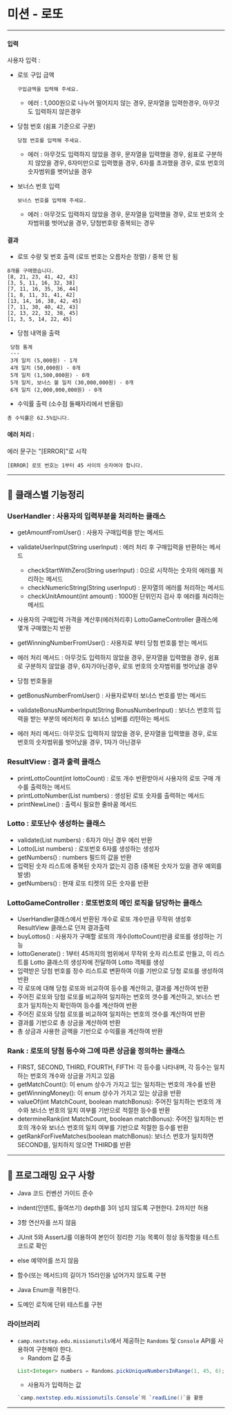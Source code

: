# 미션 - 로또
---

#### 입력

사용자 입력 :
- 로또 구입 금액
  ```
  구입금액을 입력해 주세요.
  ```
  - 에러 : 1,000원으로 나누어 떨어지지 않는 경우, 문자열을 입력한경우, 아무것도 입력하지 않은경우

- 당첨 번호 (쉼표 기준으로 구분)
  ```
  당첨 번호를 입력해 주세요.
  ```
  - 에러 : 아무것도 입력하지 않았을 경우, 문자열을 입력했을 경우, 쉼표로 구분하지 않았을 경우, 6자미만으로 입력했을 경우, 6자를 초과했을 경우, 로또 번호의 숫자범위를 벗어났을 경우

- 보너스 번호 입력
  ```
  보너스 번호를 입력해 주세요.
  ```
  - 에러 : 아무것도 입력하지 않았을 경우, 문자열을 입력했을 경우, 로또 번호의 숫자범위를 벗어났을 경우, 당첨번호랑 중복되는 경우


#### 결과

- 로또 수량 및 번호 출력 (로또 번호는 오름차순 정렬) / 중복 안 됨

```
8개를 구매했습니다.
[8, 21, 23, 41, 42, 43] 
[3, 5, 11, 16, 32, 38] 
[7, 11, 16, 35, 36, 44] 
[1, 8, 11, 31, 41, 42] 
[13, 14, 16, 38, 42, 45] 
[7, 11, 30, 40, 42, 43] 
[2, 13, 22, 32, 38, 45] 
[1, 3, 5, 14, 22, 45]
```

- 당첨 내역을 출력

```
 당첨 통계
 ---
 3개 일치 (5,000원) - 1개
 4개 일치 (50,000원) - 0개
 5개 일치 (1,500,000원) - 0개
 5개 일치, 보너스 볼 일치 (30,000,000원) - 0개
 6개 일치 (2,000,000,000원) - 0개
```

- 수익률 출력 (소수점 둘째자리에서 반올림)

```
총 수익률은 62.5%입니다.
```

#### 에러 처리 :
에러 문구는 "[ERROR]"로 시작

```
[ERROR] 로또 번호는 1부터 45 사이의 숫자여야 합니다.
```
---
## 🚀 클래스별 기능정리

### UserHandler : 사용자의 입력부분을 처리하는 클래스
- getAmountFromUser() : 사용자 구매입력을 받는 메서드
- validateUserInput(String userInput) : 에러 처리 후 구매입력을 반환하는 메서드
  - checkStartWithZero(String userInput) : 0으로 시작하는 숫자의 에러를 처리하는 메서드
  - checkNumericString(String userInput) : 문자열의 에러를 처리하는 메서드
  - checkUnitAmount(int amount) : 1000원 단위인지 검사 후 에러를 처리하는 메서드

- 사용자의 구매입력 가격을 계산후(에러처리후) LottoGameController 클래스에 몇개 구매했는지 반환
  
- getWinningNumberFromUser() : 사용자로 부터 당첨 번호를 받는 메서드
- 에러 처리 메서드 : 아무것도 입력하지 않았을 경우, 문자열을 입력했을 경우, 쉼표로 구분하지 않았을 경우, 6자가아닌경우, 로또 번호의 숫자범위를 벗어났을 경우
- 당첨 번호들을
- getBonusNumberFromUser() : 사용자로부터 보너스 번호를 받는 메서드
- validateBonusNumberInput(String BonusNumberInput) : 보너스 번호의 입력을 받는 부분의 에러처리 후 보너스 넘버를 리턴하는 메서드
- 에러 처리 메서드: 아무것도 입력하지 않았을 경우, 문자열을 입력했을 경우, 로또 번호의 숫자범위를 벗어났을 경우, 1자가 아닌경우
  
### ResultView : 결과 출력 클래스
- printLottoCount(int lottoCount) : 로또 개수 반환받아서 사용자의 로또 구매 개수를 출력하는 메서드
- printLottoNumber(List<Integer> numbers) : 생성된 로또 숫자를 출력하는 메서드
- printNewLine() : 출력시 필요한 줄바꿈 메서드

### Lotto : 로또난수 생성하는 클래스
- validate(List<Integer> numbers) : 6자가 아닌 경우 에러 반환
- Lotto(List<Integer> numbers) : 로또번호 6자를 생성하는 생성자
- getNumbers() : numbers 필드의 값을 반환
- 입력된 숫자 리스트에 중복된 숫자가 없는지 검증 (중복된 숫자가 있을 경우 예외를 발생)
- getNumbers() : 현재 로또 티켓의 모든 숫자를 반환

### LottoGameController : 로또번호의 메인 로직을 담당하는 클래스
- UserHandler클래스에서 반환된 개수로 로또 개수만큼 무작위 생성후 ResultView 클래스로 던져 결과출력
- buyLottos() : 사용자가 구매할 로또의 개수(lottoCount)만큼 로또를 생성하는 기능
- lottoGenerate() : 1부터 45까지의 범위에서 무작위 숫자 리스트로 만들고, 이 리스트를 Lotto 클래스의 생성자에 전달하여 Lotto 객체를 생성
- 입력받은 당첨 번호를 정수 리스트로 변환하여 이를 기반으로 당첨 로또를 생성하여 반환
- 각 로또에 대해 당첨 로또와 비교하여 등수를 계산하고, 결과를 계산하여 반환
- 주어진 로또와 당첨 로또를 비교하여 일치하는 번호의 갯수를 계산하고, 보너스 번호가 일치하는지 확인하여 등수를 계산하여 반환
- 주어진 로또와 당첨 로또를 비교하여 일치하는 번호의 갯수를 계산하여 반환
- 결과를 기반으로 총 상금을 계산하여 반환
- 총 상금과 사용한 금액을 기반으로 수익률을 계산하여 반환

### Rank : 로또의 당첨 등수와 그에 따른 상금을 정의하는 클래스
- FIRST, SECOND, THIRD, FOURTH, FIFTH: 각 등수를 나타내며, 각 등수는 일치하는 번호의 개수와 상금을 가지고 있음
- getMatchCount(): 이 enum 상수가 가지고 있는 일치하는 번호의 개수를 반환 
- getWinningMoney(): 이 enum 상수가 가지고 있는 상금을 반환
- valueOf(int MatchCount, boolean matchBonus): 주어진 일치하는 번호의 개수와 보너스 번호의 일치 여부를 기반으로 적절한 등수를 반환 
- determineRank(int MatchCount, boolean matchBonus): 주어진 일치하는 번호의 개수와 보너스 번호의 일치 여부를 기반으로 적절한 등수를 반환 
- getRankForFiveMatches(boolean matchBonus): 보너스 번호가 일치하면 SECOND를, 일치하지 않으면 THIRD를 반환

---

## 🎯 프로그래밍 요구 사항
- Java 코드 컨벤션 가이드 준수
- indent(인덴트, 들여쓰기) depth를 3이 넘지 않도록 구현한다. 2까지만 허용
- 3항 연산자를 쓰지 않음
- JUnit 5와 AssertJ를 이용하여 본인이 정리한 기능 목록이 정상 동작함을 테스트 코드로 확인

- else 예약어를 쓰지 않음
- 함수(또는 메서드)의 길이가 15라인을 넘어가지 않도록 구현
- Java Enum을 적용한다.
- 도메인 로직에 단위 테스트를 구현


### 라이브러리

- `camp.nextstep.edu.missionutils`에서 제공하는 `Randoms` 및 `Console`
  API를 사용하여 구현해야 한다.
    - Random 값 추출
    ```java
    List<Integer> numbers = Randoms.pickUniqueNumbersInRange(1, 45, 6);
    ```
    - 사용자가 입력하는 값
    ```java
    `camp.nextstep.edu.missionutils.Console`의 `readLine()`을 활용
    ```

---

